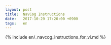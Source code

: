 ```yaml
---
layout: post
title:  NavCog Instructions
date:   2017-10-20 17:20:00 +0900
tags:   en
---
```


{% include en/_navcog_instructions_for_vi.md %}
